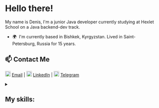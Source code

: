 # Hello there!

My name is Denis, I'm a junior Java developer currently studying at Hexlet School on a Java backend-dev track. 
* 🌍  I'm currently based in Bishkek, Kyrgyzstan. Lived in Saint-Petersburg, Russia for 15 years.

## 📫 Contact Me

<a href="mailto:den.bragin@gmail.com" target="_blank" rel="noreferrer"><img src="https://upload.wikimedia.org/wikipedia/commons/thumb/e/ec/Circle-icons-mail.svg/1024px-Circle-icons-mail.svg.png" width="18" height="18" alt="Email" /></a> [Email](mailto:den.bragin@gmail.com)  |  <a href="https://www.linkedin.com/in/denbragin" target="_blank" rel="noreferrer"><img src="https://upload.wikimedia.org/wikipedia/commons/thumb/8/81/LinkedIn_icon.svg/2048px-LinkedIn_icon.svg.png" width="18" height="18" alt="LinkedIn" /></a> [LinkedIn](https://www.linkedin.com/in/denbragin) | <a href="t.me/evil_face" target="_blank" rel="noreferrer"><img src="https://www.svgrepo.com/show/299513/telegram.svg" width="18" height="18" alt="Telegram" /></a> [Telegram](https://t.me/evil_face)

<details>
<summary>
  <h2>
  My skills:
  </h2>
</summary>

### Technologies

- Java
- Gradle, Maven
- CI/CD (GitHub Actions)
- JUnit
- HTML, CSS
- SQL, PostgreSQL
- Javalin, Ebean
- Thymeleaf

### Languages 🌐

| Language      | Proficiency                                                               |
| ------------- | ------------------------------------------------------------------------- |
| English       | C2                                                                        |
| Russian       | Native                                                                    |

## What I'm currently learning 📚

- Spring and Spring Boot
